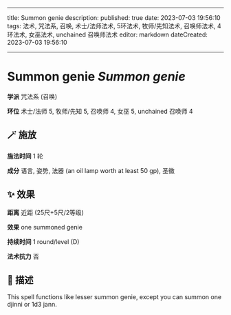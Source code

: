 
---
title: Summon genie
description: 
published: true
date: 2023-07-03 19:56:10
tags: 法术, 咒法系, 召唤, 术士/法师法术, 5环法术, 牧师/先知法术, 召唤师法术, 4环法术, 女巫法术, unchained 召唤师法术
editor: markdown
dateCreated: 2023-07-03 19:56:10

---

# **Summon genie** *Summon genie*

**学派** 咒法系 (召唤) 

**环位** 术士/法师 5, 牧师/先知 5, 召唤师 4, 女巫 5, unchained 召唤师 4

## 🪄 施放

**施法时间** 1 轮

**成分** 语言, 姿势, 法器 (an oil lamp worth at least 50 gp), 圣徽

## ✨ 效果  

**距离** 近距 (25尺+5尺/2等级) 

**效果** one summoned genie 

**持续时间** 1 round/level (D) 

**法术抗力** 否

## 📖 描述

This spell functions like lesser summon genie, except you can summon one djinni or 1d3 jann.
    